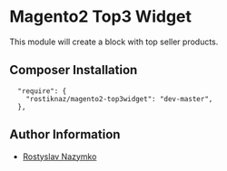 # Magento2 Top3 Widget

This module will create a block with top seller products.


## Composer Installation

```
  "require": {
    "rostiknaz/magento2-top3widget": "dev-master",
  },
```


## Author Information

 - [Rostyslav Nazymko](https://www.linkedin.com/in/rostiknaz)